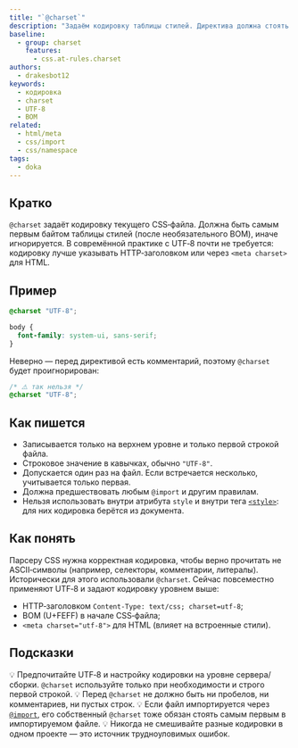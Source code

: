 ```yaml
---
title: "`@charset`"
description: "Задаём кодировку таблицы стилей. Директива должна стоять самой первой в файле и почти не нужна в эпоху UTF‑8."
baseline:
  - group: charset
    features:
      - css.at-rules.charset
authors:
  - drakesbot12
keywords:
  - кодировка
  - charset
  - UTF-8
  - BOM
related:
  - html/meta
  - css/import
  - css/namespace
tags:
  - doka
---
```


## Кратко

`@charset` задаёт кодировку текущего CSS‑файла. Должна быть самым первым байтом таблицы стилей (после необязательного BOM), иначе игнорируется. В совремённой практике с UTF‑8 почти не требуется: кодировку лучше указывать HTTP‑заголовком или через `<meta charset>` для HTML.

## Пример

```css
@charset "UTF-8";

body {
  font-family: system-ui, sans-serif;
}
```

Неверно — перед директивой есть комментарий, поэтому `@charset` будет проигнорирован:

```css
/* ⚠️ так нельзя */
@charset "UTF-8";
```

## Как пишется

- Записывается только на верхнем уровне и только первой строкой файла.
- Строковое значение в кавычках, обычно `"UTF-8"`.
- Допускается один раз на файл. Если встречается несколько, учитывается только первая.
- Должна предшествовать любым `@import` и другим правилам.
- Нельзя использовать внутри атрибута `style` и внутри тега [`<style>`](/html/style/): для них кодировка берётся из документа.

## Как понять

Парсеру CSS нужна корректная кодировка, чтобы верно прочитать не ASCII‑символы (например, селекторы, комментарии, литералы). Исторически для этого использовали `@charset`. Сейчас повсеместно применяют UTF‑8 и задают кодировку уровнем выше:

- HTTP‑заголовком `Content-Type: text/css; charset=utf-8`;
- BOM (U+FEFF) в начале CSS‑файла;
- `<meta charset="utf-8">` для HTML (влияет на встроенные стили).

## Подсказки

💡 Предпочитайте UTF‑8 и настройку кодировки на уровне сервера/сборки. `@charset` используйте только при необходимости и строго первой строкой.
💡 Перед `@charset` не должно быть ни пробелов, ни комментариев, ни пустых строк.
💡 Если файл импортируется через [`@import`](/css/import/), его собственный `@charset` тоже обязан стоять самым первым в импортируемом файле.
💡 Никогда не смешивайте разные кодировки в одном проекте — это источник трудноуловимых ошибок.
